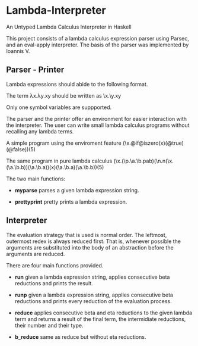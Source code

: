 # Lambda-Interpreter

An Untyped Lambda Calculus Interpreter in Haskell

This project consists of a lambda calculus expression parser using Parsec,
and an eval-apply interpreter. The basis of the parser was implemented by
Ioannis V.

## Parser - Printer

Lambda expressions should abide to the following format.

The term
    λx.λy.xy
should be written as
    \\x.\\y.xy

Only one symbol variables are suppported.

Τhe parser and the printer offer an environment for easier interaction with the
interpreter. The user can write small lambda calculus programs without recalling
any lambda terms.

A simple program using the enviroment feature
    (\\x.@if@iszero(x)(@true)(@false))(5)

The same program in pure lambda calculus
    (\\x.(\\p.\\a.\\b.pab)(\\n.n(\\x.(\\a.\\b.b))(\\a.\\b.a))(x)(\\a.\\b.a)(\\a.\\b.b))(5)

The two main functions:

* **myparse** parses a given lambda expression string.

* **prettyprint** pretty prints a lambda expression.

## Interpreter

The evaluation strategy that is used is normal order. The leftmost, outermost
redex is always reduced first. That is, whenever possible the arguments are
substituted into the body of an abstraction before the arguments are reduced.

There are four main functions provided.

* **run** given a lambda expression string, applies consecutive beta reductions
and prints the result.

* **runp** given a lambda expression string, applies consecutive beta reductions
and prints every reduction of the evaluation process.

* **reduce** applies consecutive beta and eta reductions to the given lambda
term and returns a result of the final term, the intermidiate reductions, their
number and their type.

* **b_reduce** same as reduce but without eta reductions.
   
